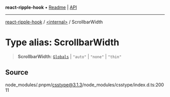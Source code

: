**react-ripple-hook** • [Readme](../../README.md) \| [API](../../globals.md)

---

[react-ripple-hook](../../README.md) / [\<internal\>](../README.md) / ScrollbarWidth

# Type alias: ScrollbarWidth

> **ScrollbarWidth**: [`Globals`](Globals.md) \| `"auto"` \| `"none"` \| `"thin"`

## Source

node_modules/.pnpm/csstype@3.1.3/node_modules/csstype/index.d.ts:20011
